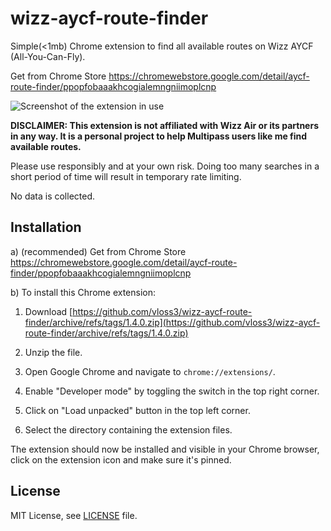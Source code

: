 # wizz-aycf-route-finder

Simple(<1mb) Chrome extension to find all available routes on Wizz AYCF (All-You-Can-Fly).

Get from Chrome Store https://chromewebstore.google.com/detail/aycf-route-finder/ppopfobaaakhcogialemngniimoplcnp

![Screenshot of the extension in use](screenshot.jpg)

**DISCLAIMER: This extension is not affiliated with Wizz Air or its partners in any way. It is a personal project to help Multipass users like me find available routes.**

Please use responsibly and at your own risk. Doing too many searches in a short period of time will result in temporary rate limiting.

No data is collected.

## Installation

a) (recommended) Get from Chrome Store https://chromewebstore.google.com/detail/aycf-route-finder/ppopfobaaakhcogialemngniimoplcnp

b) To install this Chrome extension:

1. Download [https://github.com/vloss3/wizz-aycf-route-finder/archive/refs/tags/1.4.0.zip](https://github.com/vloss3/wizz-aycf-route-finder/archive/refs/tags/1.4.0.zip)

2. Unzip the file.

3. Open Google Chrome and navigate to `chrome://extensions/`.
3. Enable "Developer mode" by toggling the switch in the top right corner.
4. Click on "Load unpacked" button in the top left corner.
5. Select the directory containing the extension files.

The extension should now be installed and visible in your Chrome browser, click on the extension icon and make sure it's pinned.

## License

MIT License, see [LICENSE](LICENSE) file.
